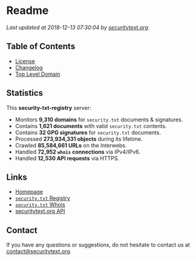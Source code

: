 # Readme

_Last updated at 2018-12-13 07:30:04 by [securitytext.org](https://securitytext.org)._

## Table of Contents

* [License](LICENSE.md)
* [Changelog](CHANGELOG.md)
* [Top Level Domain](TLD.md)

## Statistics

This **security-txt-registry** server:

* Monitors **9,310 domains** for `security.txt` documents & signatures.
* Contains **1,621 documents** with valid `security.txt` contents.
* Contains **32 GPG signatures** for `security.txt` documents.
* Processed **273,934,331 objects** during its lifetime.
* Crawled **85,584,661 URLs** on the Interwebs.
* Handled **72,952 `whois` connections** via IPv4/IPv6.
* Handled **12,530 API requests** via HTTPS.

## Links

* [Homepage](https://securitytext.org)
* [`security.txt` Registry](https://registry.securitytext.org)
* [`security.txt` Whois](https://whois.securitytext.org)
* [securitytext.org API](https://api.securitytext.org)

## Contact

If you have any questions or suggestions, do not hesitate to contact us at contact@securitytext.org.
